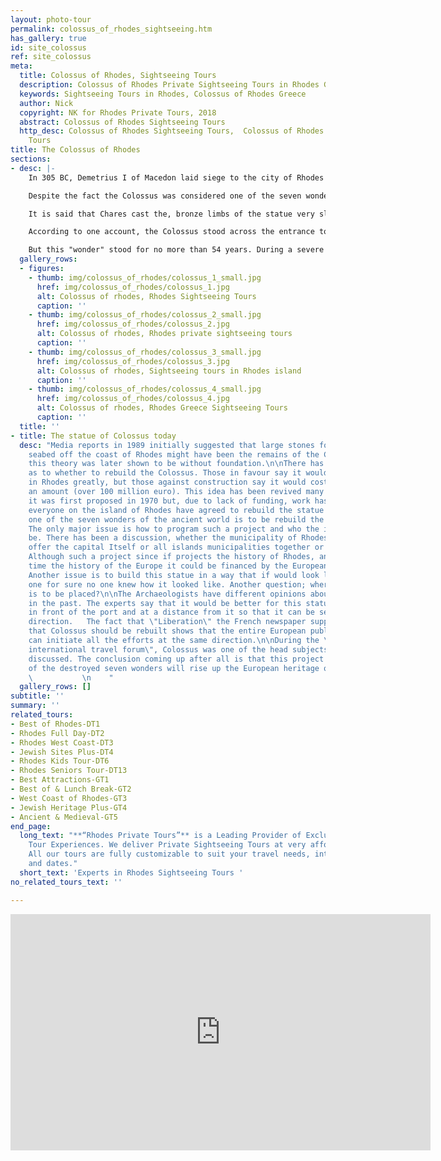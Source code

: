 ```yaml
---
layout: photo-tour
permalink: colossus_of_rhodes_sightseeing.htm
has_gallery: true
id: site_colossus
ref: site_colossus
meta:
  title: Colossus of Rhodes, Sightseeing Tours
  description: Colossus of Rhodes Private Sightseeing Tours in Rhodes Greece
  keywords: Sightseeing Tours in Rhodes, Colossus of Rhodes Greece
  author: Nick
  copyright: NK for Rhodes Private Tours, 2018
  abstract: Colossus of Rhodes Sightseeing Tours
  http_desc: Colossus of Rhodes Sightseeing Tours,  Colossus of Rhodes Private Sightseeing
    Tours
title: The Colossus of Rhodes
sections:
- desc: |-
    In 305 BC, Demetrius I of Macedon laid siege to the city of Rhodes for an entire year. In spite of his title as "Besieger of Cities" he failed to conquer the Rhodians. To celebrate their victory, the Rhodians sold his siege equipment and used the funds to erect a triumphal statue to their great god, Helios. The work was assigned to Chares of Lindos who worked on it for twelve years (292 BC to 280 BC).

    Despite the fact the Colossus was considered one of the seven wonders of the ancient world, both a technical and artistic masterpiece, there is a lack of vital information concerning the site it occupied and its actual shape. It is calculated to have been about 31 meters high.

    It is said that Chares cast the, bronze limbs of the statue very slowly, on the spot, within enormous mounds of earth, moving from the bottom upward, just as one would build a house.

    According to one account, the Colossus stood across the entrance to the harbor allowing ships to pass between its open legs. To day it is almost certain it stood on dry land and that the most likely site was the enclosure of the temple of Helios, near the palace of the Grand Masters.

    But this "wonder" stood for no more than 54 years. During a severe earthquake in 226 BC it cracked at the knees and fell. The Rhodians, fearing a curse, did not reerect it and it lay there in a heap for many centuries. ' But in 653 A. D. when the Arabs of Moab pillaged Rhodes, they sold the pieces to a Jewish merchant. Tradition says that it took 900 camels to transport it. But the legend surrounding it was so closely tied to Rhodes, that for many centuries both Greeks and Westerners called the Rhodian people "Colossians".
  gallery_rows:
  - figures:
    - thumb: img/colossus_of_rhodes/colossus_1_small.jpg
      href: img/colossus_of_rhodes/colossus_1.jpg
      alt: Colossus of rhodes, Rhodes Sightseeing Tours
      caption: ''
    - thumb: img/colossus_of_rhodes/colossus_2_small.jpg
      href: img/colossus_of_rhodes/colossus_2.jpg
      alt: Colossus of rhodes, Rhodes private sightseeing tours
      caption: ''
    - thumb: img/colossus_of_rhodes/colossus_3_small.jpg
      href: img/colossus_of_rhodes/colossus_3.jpg
      alt: Colossus of rhodes, Sightseeing tours in Rhodes island
      caption: ''
    - thumb: img/colossus_of_rhodes/colossus_4_small.jpg
      href: img/colossus_of_rhodes/colossus_4.jpg
      alt: Colossus of rhodes, Rhodes Greece Sightseeing Tours
      caption: ''
  title: ''
- title: The statue of Colossus today
  desc: "Media reports in 1989 initially suggested that large stones found on the
    seabed off the coast of Rhodes might have been the remains of the Colossus; however
    this theory was later shown to be without foundation.\n\nThere has been much debate
    as to whether to rebuild the Colossus. Those in favour say it would boost tourism
    in Rhodes greatly, but those against construction say it would cost too large
    an amount (over 100 million euro). This idea has been revived many times since
    it was first proposed in 1970 but, due to lack of funding, work has not yet started.\n\nFinally,
    everyone on the island of Rhodes have agreed to rebuild the statue of Colossus
    one of the seven wonders of the ancient world is to be rebuild the experts said.
    The only major issue is how to program such a project and who the investors will
    be. There has been a discussion, whether the municipality of Rhodes city will
    offer the capital Itself or all islands municipalities together or the Greek government.
    Although such a project since if projects the history of Rhodes, and at the same
    time the history of the Europe it could be financed by the European Union completely.
    Another issue is to build this statue in a way that if would look like the original
    one for sure no one knew how it looked like. Another question; where the statue
    is to be placed?\n\nThe Archaeologists have different opinions about it's location
    in the past. The experts say that it would be better for this statue to be built
    in front of the port and at a distance from it so that it can be seeing from any
    direction.   The fact that \"Liberation\" the French newspaper supports the aspect
    that Colossus should be rebuilt shows that the entire European public opinion
    can initiate all the efforts at the same direction.\n\nDuring the \"1st Rhodes
    international travel forum\", Colossus was one of the head subjects that were
    discussed. The conclusion coming up after all is that this project known as one
    of the destroyed seven wonders will rise up the European heritage on civilization.
    \           \n    "
  gallery_rows: []
subtitle: ''
summary: ''
related_tours:
- Best of Rhodes-DT1
- Rhodes Full Day-DT2
- Rhodes West Coast-DT3
- Jewish Sites Plus-DT4
- Rhodes Kids Tour-DT6
- Rhodes Seniors Tour-DT13
- Best Attractions-GT1
- Best of & Lunch Break-GT2
- West Coast of Rhodes-GT3
- Jewish Heritage Plus-GT4
- Ancient & Medieval-GT5
end_page:
  long_text: "**“Rhodes Private Tours”** is a Leading Provider of Exclusive and Personalized
    Tour Experiences. We deliver Private Sightseeing Tours at very affordable rates.
    All our tours are fully customizable to suit your travel needs, interests, schedules,
    and dates."
  short_text: 'Experts in Rhodes Sightseeing Tours '
no_related_tours_text: ''

---
```

<div class="centered">
  <iframe width="672" height="378" src="https://www.youtube.com/embed/vM6_FoDrNeA?modestbranding=1&showinfo=0" frameborder="0" allow="accelerometer; autoplay; encrypted-media; gyroscope; picture-in-picture" allowfullscreen></iframe>
</div>
